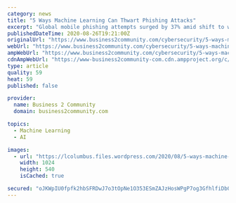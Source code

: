 ```yaml
---
category: news
title: "5 Ways Machine Learning Can Thwart Phishing Attacks"
excerpt: "Global mobile phishing attempts surged by 37% amid shift to work-from-home for the thousands of businesses needing to adhere"
publishedDateTime: 2020-08-26T19:21:00Z
originalUrl: "https://www.business2community.com/cybersecurity/5-ways-machine-learning-can-thwart-phishing-attacks-02338743"
webUrl: "https://www.business2community.com/cybersecurity/5-ways-machine-learning-can-thwart-phishing-attacks-02338743"
ampWebUrl: "https://www.business2community.com/cybersecurity/5-ways-machine-learning-can-thwart-phishing-attacks-02338743/amp"
cdnAmpWebUrl: "https://www-business2community-com.cdn.ampproject.org/c/s/www.business2community.com/cybersecurity/5-ways-machine-learning-can-thwart-phishing-attacks-02338743/amp"
type: article
quality: 59
heat: 59
published: false

provider:
  name: Business 2 Community
  domain: business2community.com

topics:
  - Machine Learning
  - AI

images:
  - url: "https://lcolumbus.files.wordpress.com/2020/08/5-ways-machine-learning-can-thwart-phishing-attacks-image.jpg?w=1024&h=540"
    width: 1024
    height: 540
    isCached: true

secured: "oJKWpIU0fpfk2hbSFRDwJ7o3tOpNe1O353ESmZAJzHosWPgP7og3GfhlfiDb0yfQTrWpYpmxjIjQBFbiJKH6WGMBNqnSpoLj1dyJEgPOUnSrCFjK/emBCeqF+xfiFoRR2PVMHGpbP0cMAjbvmsMdWZlG9Jatfjs34x2ELD67Bf9ZSguNgTcznNzJT1FQcYpNMakUjq+EjRZMuypnI9IWnkmw4JmwRpCjnpoNj8C5gSfwEnYTV8bDK0Q9bc/r9oU0upCQIxyX7iO4+nRABx1EwbFEoX54dyF7s7mYlIB9wrNArlAUmh++pJhV6VTpe1ySzd7rWqDgyU0z5beD5+Za1vJ9MGqwAXSCQG9pvlvzedw=;UrHcVWNqEr+Vh1QvH6Y43A=="
---
```


